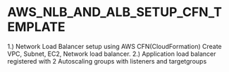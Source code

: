 # AWS_NLB_AND_ALB_SETUP_CFN_TEMPLATE
1.) 
Network Load Balancer setup using AWS CFN(CloudFormation)
Create VPC, Subnet, EC2, Network load balancer.
2.)
Application load balancer registered with 2 Autoscaling groups with listeners and targetgroups
